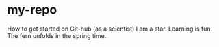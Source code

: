 # my-repo
How to get started on Git-hub (as a scientist)
I am a star.
Learning is fun.
The fern unfolds in the spring time.
